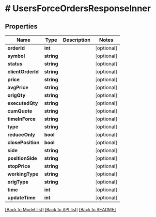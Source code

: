# # UsersForceOrdersResponseInner

## Properties

Name | Type | Description | Notes
------------ | ------------- | ------------- | -------------
**orderId** | **int** |  | [optional]
**symbol** | **string** |  | [optional]
**status** | **string** |  | [optional]
**clientOrderId** | **string** |  | [optional]
**price** | **string** |  | [optional]
**avgPrice** | **string** |  | [optional]
**origQty** | **string** |  | [optional]
**executedQty** | **string** |  | [optional]
**cumQuote** | **string** |  | [optional]
**timeInForce** | **string** |  | [optional]
**type** | **string** |  | [optional]
**reduceOnly** | **bool** |  | [optional]
**closePosition** | **bool** |  | [optional]
**side** | **string** |  | [optional]
**positionSide** | **string** |  | [optional]
**stopPrice** | **string** |  | [optional]
**workingType** | **string** |  | [optional]
**origType** | **string** |  | [optional]
**time** | **int** |  | [optional]
**updateTime** | **int** |  | [optional]

[[Back to Model list]](../../README.md#models) [[Back to API list]](../../README.md#endpoints) [[Back to README]](../../README.md)

